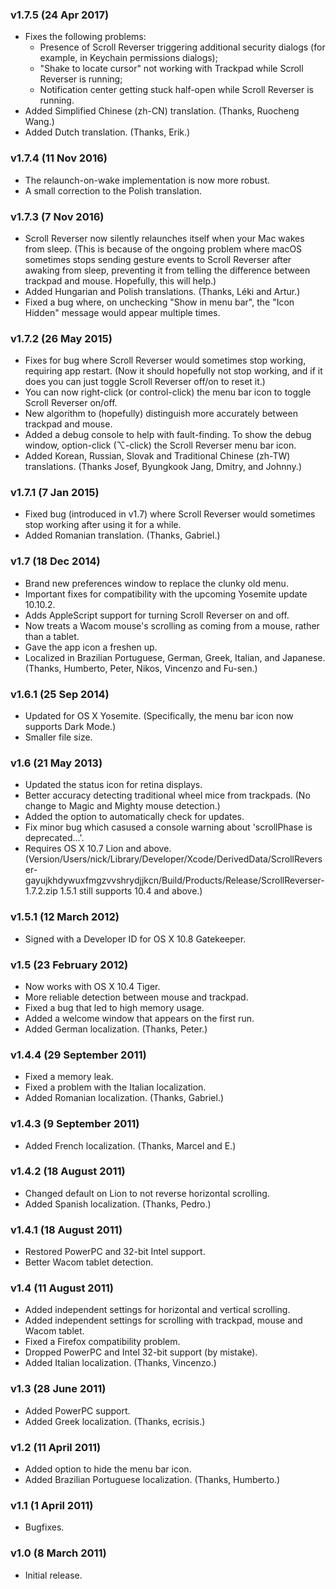### v1.7.5 (24 Apr 2017)

* Fixes the following problems:
    * Presence of Scroll Reverser triggering additional security dialogs (for example, in Keychain permissions dialogs); 
    * "Shake to locate cursor" not working with Trackpad while Scroll Reverser is running;
    * Notification center getting stuck half-open while Scroll Reverser is running.
* Added Simplified Chinese (zh-CN) translation. (Thanks, Ruocheng Wang.)
* Added Dutch translation. (Thanks, Erik.)

### v1.7.4 (11 Nov 2016)

* The relaunch-on-wake implementation is now more robust.
* A small correction to the Polish translation.

### v1.7.3 (7 Nov 2016)

* Scroll Reverser now silently relaunches itself when your Mac wakes from sleep. (This is because of the ongoing problem where macOS sometimes stops sending gesture events to Scroll Reverser after awaking from sleep, preventing it from telling the difference between trackpad and mouse. Hopefully, this will help.)
* Added Hungarian and Polish translations. (Thanks, Léki and Artur.)
* Fixed a bug where, on unchecking "Show in menu bar", the "Icon Hidden" message would appear multiple times.

### v1.7.2 (26 May 2015)

* Fixes for bug where Scroll Reverser would sometimes stop working, requiring app restart. (Now it should hopefully not stop working, and if it does you can just toggle Scroll Reverser off/on to reset it.)
* You can now right-click (or control-click) the menu bar icon to toggle Scroll Reverser on/off.
* New algorithm to (hopefully) distinguish more accurately between trackpad and mouse.
* Added a debug console to help with fault-finding. To show the debug window, option-click (⌥-click) the Scroll Reverser menu bar icon.
* Added Korean, Russian, Slovak and Traditional Chinese (zh-TW) translations. (Thanks Josef, Byungkook Jang, Dmitry, and Johnny.)

### v1.7.1 (7 Jan 2015)

* Fixed bug (introduced in v1.7) where Scroll Reverser would sometimes stop working after using it for a while.
* Added Romanian translation. (Thanks, Gabriel.)

### v1.7 (18 Dec 2014)

* Brand new preferences window to replace the clunky old menu.
* Important fixes for compatibility with the upcoming Yosemite update 10.10.2.
* Adds AppleScript support for turning Scroll Reverser on and off.
* Now treats a Wacom mouse's scrolling as coming from a mouse, rather than a tablet.
* Gave the app icon a freshen up.
* Localized in Brazilian Portuguese, German, Greek, Italian, and Japanese. (Thanks, Humberto, Peter, Nikos, Vincenzo and Fu-sen.)

### v1.6.1 (25 Sep 2014)

* Updated for OS X Yosemite. (Specifically, the menu bar icon now supports Dark Mode.)
* Smaller file size.

### v1.6 (21 May 2013)

* Updated the status icon for retina displays.
* Better accuracy detecting traditional wheel mice from trackpads. (No change to Magic and Mighty mouse detection.)
* Added the option to automatically check for updates.
* Fix minor bug which casused a console warning about 'scrollPhase is deprecated...'.
* Requires OS X 10.7 Lion and above. (Version/Users/nick/Library/Developer/Xcode/DerivedData/ScrollReverser-gayujkhdywuxfmgzvvshrydjjkcn/Build/Products/Release/ScrollReverser-1.7.2.zip 1.5.1 still supports 10.4 and above.)

### v1.5.1 (12 March 2012)

* Signed with a Developer ID for OS X 10.8 Gatekeeper.

### v1.5 (23 February 2012)

* Now works with OS X 10.4 Tiger.
* More reliable detection between mouse and trackpad.
* Fixed a bug that led to high memory usage.
* Added a welcome window that appears on the first run.
* Added German localization. (Thanks, Peter.)

### v1.4.4 (29 September 2011)

* Fixed a memory leak.
* Fixed a problem with the Italian localization.
* Added Romanian localization. (Thanks, Gabriel.)

### v1.4.3 (9 September 2011)

* Added French localization. (Thanks, Marcel and E.)

### v1.4.2 (18 August 2011)

* Changed default on Lion to not reverse horizontal scrolling.
* Added Spanish localization. (Thanks, Pedro.)

### v1.4.1 (18 August 2011)

* Restored PowerPC and 32-bit Intel support.
* Better Wacom tablet detection.

### v1.4 (11 August 2011)

* Added independent settings for horizontal and vertical scrolling.
* Added independent settings for scrolling with trackpad, mouse and Wacom tablet.
* Fixed a Firefox compatibility problem.
* Dropped PowerPC and Intel 32-bit support (by mistake).
* Added Italian localization. (Thanks, Vincenzo.)

### v1.3 (28 June 2011)

* Added PowerPC support.
* Added Greek localization. (Thanks, ecrisis.)

### v1.2 (11 April 2011)

* Added option to hide the menu bar icon.
* Added Brazilian Portuguese localization. (Thanks, Humberto.)

### v1.1 (1 April 2011)

* Bugfixes.

### v1.0 (8 March 2011)

* Initial release.
